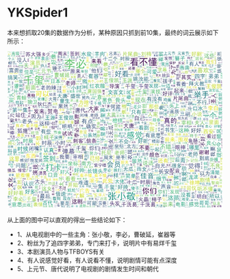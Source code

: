 # YKSpider1

本来想抓取20集的数据作为分析，某种原因只抓到前10集，最终的词云展示如下所示：

![](casesc_pic2.jpg)


从上面的图中可以直观的得出一些结论如下：
- 1、从电视剧中的一些主角：张小敬，李必，曹破延，崔器等
- 2、粉丝为了追四字弟弟，专门来打卡，说明片中有易烊千玺
- 3、本剧演员人物与TFBOYS有关
- 4、有人说感觉好看，有人说看不懂，说明剧情可能有点深度
- 5、上元节、唐代说明了电视剧的剧情发生时间和朝代
